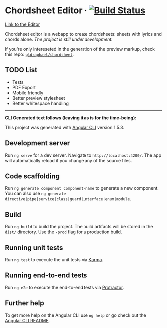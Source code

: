 # Chordsheet Editor &middot; [![Build Status](https://travis-ci.org/gldraphael/chordsheet-editor.svg?branch=master)](https://travis-ci.org/gldraphael/chordsheet-editor)

[Link to the Editor](https://gldraphael.github.io/chordsheet-editor/)

Chordsheet editor is a webapp to create chordsheets: sheets with lyrics and chords alone.
_The project is still under development._

If you're only intereseted in the generation of the preview markup, check this repo: [`gldraphael/chordsheet`](https://github.com/gldraphael/chordsheet).

## TODO List

* Tests
* PDF Export
* Mobile friendly
* Better preview stylesheet
* Better whitespace handling

---

**CLI Generated text follows (leaving it as is for the time-being):**

This project was generated with [Angular CLI](https://github.com/angular/angular-cli) version 1.5.3.

## Development server

Run `ng serve` for a dev server. Navigate to `http://localhost:4200/`. The app will automatically reload if you change any of the source files.

## Code scaffolding

Run `ng generate component component-name` to generate a new component. You can also use `ng generate directive|pipe|service|class|guard|interface|enum|module`.

## Build

Run `ng build` to build the project. The build artifacts will be stored in the `dist/` directory. Use the `-prod` flag for a production build.

## Running unit tests

Run `ng test` to execute the unit tests via [Karma](https://karma-runner.github.io).

## Running end-to-end tests

Run `ng e2e` to execute the end-to-end tests via [Protractor](http://www.protractortest.org/).

## Further help

To get more help on the Angular CLI use `ng help` or go check out the [Angular CLI README](https://github.com/angular/angular-cli/blob/master/README.md).
